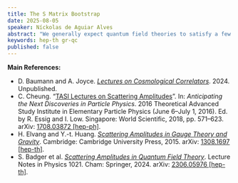 ```yaml
---
title: The S Matrix Bootstrap
date: 2025-08-05
speaker: Níckolas de Aguiar Alves
abstract: "We generally expect quantum field theories to satisfy a few consistency constraints. Some examples may include locality, unitarity, causality, and certain suitable symmetries (such as Poincaré). Surprisingly, this small number of consistency considerations imposes extreme limitations on what is an acceptable quantum field theory. In this seminar, I will discuss these ideas in the context of the S matrix bootstrap as an introduction to modern amplitude methods in quantum field theory. As a practical example, I plan to derive the equivalence principle from field-theoretic considerations."
keywords: hep-th gr-qc
published: false
---
```


**Main References:**
 - D. Baumann and A. Joyce. [*Lectures on Cosmological Correlators*](https://github.com/ddbaumann/cosmo-correlators/blob/main/LectureNotes-July2024.pdf). 2024. Unpublished.
 - C. Cheung. “[TASI Lectures on Scattering Amplitudes](https://doi.org/10.1142/9789813233348_0008)”. In: *Anticipating the Next Discoveries in Particle Physics*. 2016 Theoretical Advanced Study Institute in Elementary Particle Physics (June 6–July 1, 2016). Ed. by R. Essig and I. Low. Singapore: World Scientific, 2018, pp. 571–623. arXiv: [1708.03872 [hep-ph]](https://arxiv.org/abs/1708.03872).
 - H. Elvang and Y.-t. Huang. [*Scattering Amplitudes in Gauge Theory and Gravity*](https://doi.org/10.1017/CBO9781107706620). Cambridge: Cambridge University Press, 2015. arXiv: [1308.1697 [hep-th]](https://arxiv.org/abs/1308.1697).
 - S. Badger et al. [*Scattering Amplitudes in Quantum Field Theory*](https://doi.org/10.1007/978-3-031-46987-9). Lecture Notes in Physics 1021. Cham: Springer, 2024. arXiv: [2306.05976 [hep-th]](https://arxiv.org/abs/2306.05976).
